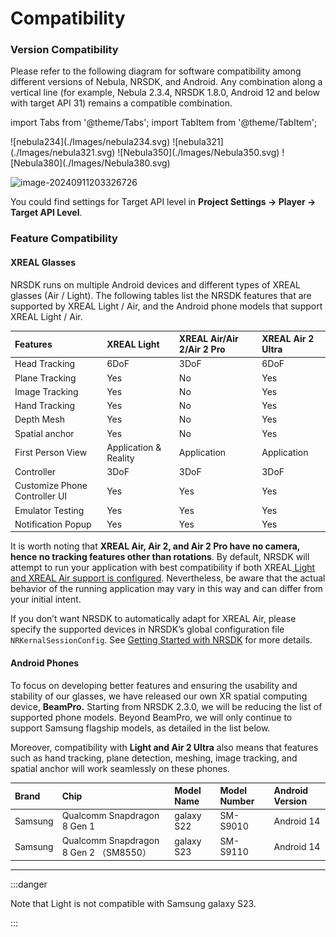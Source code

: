 # Compatibility

### Version Compatibility

Please refer to the following diagram for software compatibility among different versions of Nebula, NRSDK, and Android. Any combination along a vertical line (for example, Nebula 2.3.4, NRSDK 1.8.0, Android 12 and below with target API 31) remains a compatible combination.

import Tabs from '@theme/Tabs';
import TabItem from '@theme/TabItem';

<Tabs>

  <TabItem value="Nebula 2.3.4" label="Nebula 2.3.4">
    ![nebula234](./Images/nebula234.svg)
  </TabItem>
  <TabItem value="Nebula 3.2.1" label="Nebula 3.2.1">
    ![nebula321](./Images/nebula321.svg)
  </TabItem>
  <TabItem value="Nebula 3.5.0" label="Nebula 3.5.0">
    ![Nebula350](./Images/Nebula350.svg)
  </TabItem>
  <TabItem value="Nebula 3.8.0" label="Nebula 3.8.0">
    ![Nebula380](./Images/Nebula380.svg)
  </TabItem>

  <TabItem value="Nebula 3.9.0" label="Nebula 3.9.0 & MyGlasses 1.4.0">

![image-20240911203326726](https://pub-8dffc52979c34362aa2dbe3a43f0792a.r2.dev/image-20240911203326726.png)

  </TabItem>

</Tabs>





You could find settings for Target API level in **Project Settings -> Player -> Target API Level**.

### Feature Compatibility
#### XREAL Glasses

NRSDK runs on multiple Android devices and different types of XREAL glasses (Air / Light). The following tables list the NRSDK features that are supported by XREAL Light / Air, and the Android phone models that support XREAL Light / Air.



| Features                            | XREAL Light           | XREAL Air/Air 2/Air 2 Pro | XREAL Air 2 Ultra |
| :---------------------------------- | :-------------------- | :------------------------ | :---------------- |
| Head Tracking                       | 6DoF                  | 3DoF                      | 6DoF              |
| Plane Tracking                      | Yes                   | No                        | Yes               |
| Image Tracking                      | Yes                   | No                        | Yes               |
| Hand Tracking                       | Yes                   | No                        | Yes               |
| Depth Mesh                          | Yes                   | No                        | Yes               |
| Spatial anchor                      | Yes                   | No                        | Yes               |
| First Person View | Application & Reality | Application               | Application       |
| Controller                          | 3DoF                  | 3DoF                      | 3DoF              |
| Customize Phone Controller UI       | Yes                   | Yes                       | Yes               |
| Emulator Testing                    | Yes                   | Yes                       | Yes               |
| Notification Popup                  | Yes                   | Yes                       | Yes               |


It is worth noting that **XREAL Air, Air 2, and Air 2 Pro have no camera, hence no tracking features other than rotations**. By default, NRSDK will attempt to run your application with best compatibility if both XREAL[ Light and XREAL Air support is configured](../02_Getting%20Started%20with%20NRSDK.md). Nevertheless, be aware that the actual behavior of the running application may vary in this way and can differ from your initial intent.

If you don’t want NRSDK to automatically adapt for XREAL Air, please specify the supported devices in NRSDK’s global configuration file `NRKernalSessionConfig`. See [Getting Started with NRSDK](../02_Getting%20Started%20with%20NRSDK.md) for more details.



#### Android Phones

To focus on developing better features and ensuring the usability and stability of our glasses, we have released our own XR spatial computing device, **BeamPro.** Starting from NRSDK 2.3.0, we will be reducing the list of supported phone models. Beyond BeamPro, we will only continue to support Samsung flagship models, as detailed in the list below.

Moreover, compatibility with **Light and Air 2 Ultra** also means that features such as hand tracking, plane detection, meshing, image tracking, and spatial anchor will work seamlessly on these phones.

| Brand   | Chip                                   | Model Name         | Model Number | Android Version |
| :------ | :------------------------------------- | :----------------- | :----------- | :-------------- |
| Samsung | Qualcomm Snapdragon 8 Gen 1            | galaxy S22         | SM-S9010     | Android 14      |
| Samsung | Qualcomm Snapdragon 8 Gen 2 （SM8550） | galaxy S23         | SM-S9110     | Android 14      |

--- 
:::danger

Note that Light is not compatible with Samsung galaxy S23.

:::